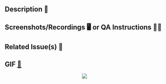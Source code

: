 ## Description 🥠

<!-- Please do not leave this blank 🫶 ~~

This PR [adds/removes/fixes/replaces] the [feature/bug/etc]. 
-->

## Screenshots/Recordings 🖥️ or QA Instructions 👩‍🏫

<!-- Visual changes should add screenshots or gif recordings ~~

To add centered images controlling their width use:

<p align="center" width="100%">
 <img width="80%" src="https://media.giphy.com/media/3o7absbD7PbTFQa0c8/giphy.gif)https://media.giphy.com/media/3o7absbD7PbTFQa0c8/giphy.gif" /> 
</p>
-->

## Related Issue(s) 👀

<!-- For more information on how to link an issue, ~~
see https://docs.github.com/en/issues/tracking-your-work-with-issues/linking-a-pull-request-to-an-issue

- Related Issues # 
- Close #
-->

## GIF [🔭](https://giphy.com/)

<!-- Please select a GIF of your liking ~~

It does not need to be related to this PR's content but it can.
-->

<p align="center" width="100%">
 <img with="700px" src="https://media.giphy.com/media/3o7absbD7PbTFQa0c8/giphy.gif)https://media.giphy.com/media/3o7absbD7PbTFQa0c8/giphy.gif" /> 
</p>


<!-- ➡ For WIP PRs, please 🙏 use the Draft PR feature ~~
  see https://github.blog/2019-02-14-introducing-draft-pull-requests/ for further details.
  
  Before submitting a Pull Request, please ensure you've done the following:
  - ✅ Provide tests for your changes.
  - 📝 Use descriptive commit messages.
  - 📗 Update any related documentation and include any relevant screenshots.
-->
